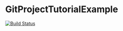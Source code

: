 # GitProjectTutorialExample

[![Build Status](https://travis-ci.com/flameclaws501/GitProjectTutorialExample.svg?branch=master)](https://travis-ci.com/flameclaws501/GitProjectTutorialExample)
